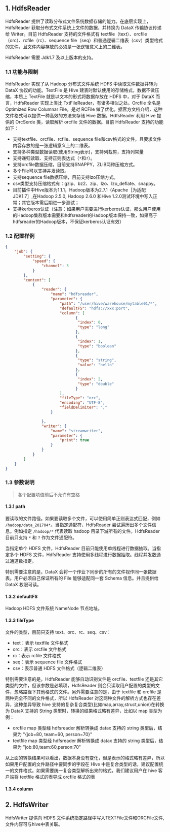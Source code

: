 ## 1. HdfsReader

HdfsReader 提供了读取分布式文件系统数据存储的能力。在底层实现上，HdfsReader 获取分布式文件系统上文件的数据，并转换为 DataX 传输协议传递给 Writer。目前 HdfsReader 支持的文件格式有 textfile（text）、orcfile（orc）、rcfile（rc）、sequence file（seq）和普通逻辑二维表（csv）类型格式的文件，且文件内容存放的必须是一张逻辑意义上的二维表。

HdfsReader 需要 Jdk1.7 及以上版本的支持。

### 1.1 功能与限制

HdfsReader 实现了从 Hadoop 分布式文件系统 HDFS 中读取文件数据并转为 DataX 协议的功能。TextFile 是 Hive 建表时默认使用的存储格式，数据不做压缩，本质上 TextFile 就是以文本的形式将数据存放在 HDFS 中，对于 DataX 而言，HdfsReader 实现上类比 TxtFileReader，有诸多相似之处。Orcfile 全名是 Optimized Row Columnar File，是对 RCFile 做了优化。据官方文档介绍，这种文件格式可以提供一种高效的方法来存储 Hive 数据。HdfsReader 利用 Hive 提供的 OrcSerde 类，读取解析 orcfile 文件的数据。目前 HdfsReader 支持的功能如下：
- 支持textfile、orcfile、rcfile、sequence file和csv格式的文件，且要求文件内容存放的是一张逻辑意义上的二维表。
- 支持多种类型数据读取(使用String表示)，支持列裁剪，支持列常量
- 支持递归读取、支持正则表达式（`*`和`?`）。
- 支持orcfile数据压缩，目前支持SNAPPY，ZLIB两种压缩方式。
- 多个File可以支持并发读取。
- 支持sequence file数据压缩，目前支持lzo压缩方式。
- csv类型支持压缩格式有：gzip、bz2、zip、lzo、lzo_deflate、snappy。
- 目前插件中Hive版本为1.1.1，Hadoop版本为2.7.1（Apache［为适配JDK1.7］,在Hadoop 2.5.0, Hadoop 2.6.0 和Hive 1.2.0测试环境中写入正常；其它版本需后期进一步测试；
- 支持kerberos认证（注意：如果用户需要进行kerberos认证，那么用户使用的Hadoop集群版本需要和hdfsreader的Hadoop版本保持一致，如果高于hdfsreader的Hadoop版本，不保证kerberos认证有效）

### 1.2 配置样例

```json
{
    "job": {
        "setting": {
            "speed": {
                "channel": 3
            }
        },
        "content": [
            {
                "reader": {
                    "name": "hdfsreader",
                    "parameter": {
                        "path": "/user/hive/warehouse/mytable01/*",
                        "defaultFS": "hdfs://xxx:port",
                        "column": [
                               {
                                "index": 0,
                                "type": "long"
                               },
                               {
                                "index": 1,
                                "type": "boolean"
                               },
                               {
                                "type": "string",
                                "value": "hello"
                               },
                               {
                                "index": 2,
                                "type": "double"
                               }
                        ],
                        "fileType": "orc",
                        "encoding": "UTF-8",
                        "fieldDelimiter": ","
                    }

                },
                "writer": {
                    "name": "streamwriter",
                    "parameter": {
                        "print": true
                    }
                }
            }
        ]
    }
}
```

### 1.3 参数说明

> 各个配置项值前后不允许有空格

#### 1.3.1 path

要读取的文件路径。如果要读取多个文件，可以使用简单正则表达式匹配，例如 `/hadoop/data_201704*`。当指定通配符，HdfsReader 尝试遍历出多个文件信息。例如指定 `/hadoop/*` 代表读取 hadoop 目录下游所有的文件。HdfsReader 目前只支持 `*` 和 `?` 作为文件通配符。

当指定单个 HDFS 文件，HdfsReader 目前只能使用单线程进行数据抽取。当指定多个 HDFS 文件，HdfsReader 支持使用多线程进行数据抽取。线程并发数通过通道数指定。

特别需要注意的是，DataX 会将一个作业下同步的所有的文件视作同一张数据表。用户必须自己保证所有的 File 能够适配同一套 Schema 信息。并且提供给 DataX 权限可读。

#### 1.3.2 defaultFS

Hadoop HDFS 文件系统 NameNode 节点地址。

#### 1.3.3 fileType

文件的类型，目前只支持 text、orc、rc、seq、csv：
- text：表示 textfile 文件格式
- orc：表示 orcfile 文件格式
- rc：表示 rcfile 文件格式
- seq：表示 sequence file 文件格式
- csv：表示普通 HDFS 文件格式（逻辑二维表）

特别需要注意的是，HdfsReader 能够自动识别文件是 orcfile、textfile 还是其它类型的文件，但该参数是必填项，HdfsReader 则会只读取用户配置的类型的文件，忽略路径下其他格式的文件。另外需要注意的是，由于 textfile 和 orcfile 是两种完全不同的文件格式，所以 HdfsReader 对这两种文件的解析方式也存在差异，这种差异导致 hive 支持的复杂复合类型(比如map,array,struct,union)在转换为 DataX 支持的 String 类型时，转换的结果格式略有差异，比如以 map 类型为例：
- orcfile map 类型经 hdfsreader 解析转换成 datax 支持的 string 类型后，结果为 "{job=80, team=60, person=70}"
- textfile map 类型经 hdfsreader 解析转换成 datax 支持的 string 类型后，结果为 "job:80,team:60,person:70"

从上面的转换结果可以看出，数据本身没有变化，但是表示的格式略有差异，所以如果用户配置的文件路径中要同步的字段在 Hive 中是复合类型的话，建议配置统一的文件格式。如果需要统一复合类型解析出来的格式，我们建议用户在 hive 客户端将 textfile 格式的表导成 orcfile 格式的表

#### 1.3.4 column




## 2. HdfsWriter

HdfsWriter 提供向 HDFS 文件系统指定路径中写入TEXTFile文件和ORCFile文件,文件内容可与hive中表关联。
